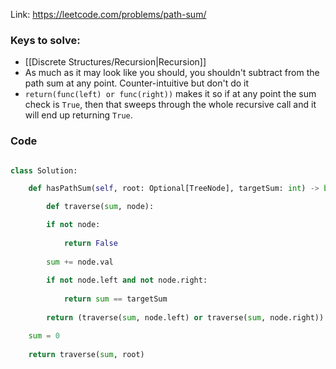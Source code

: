 Link: https://leetcode.com/problems/path-sum/

### Keys to solve:
- [[Discrete Structures/Recursion|Recursion]]
- As much as it may look like you should, you shouldn't subtract from the path sum at any point. Counter-intuitive but don't do it
- `return(func(left) or func(right))` makes it so if at any point the sum check is `True`, then that sweeps through the whole recursive call and it will end up returning `True`.

### Code
```python

class Solution:

	def hasPathSum(self, root: Optional[TreeNode], targetSum: int) -> bool:

		def traverse(sum, node):

		if not node:
		
			return False 
		
		sum += node.val
		
		if not node.left and not node.right:
		
			return sum == targetSum
		
		return (traverse(sum, node.left) or traverse(sum, node.right))

	sum = 0
	
	return traverse(sum, root)

```